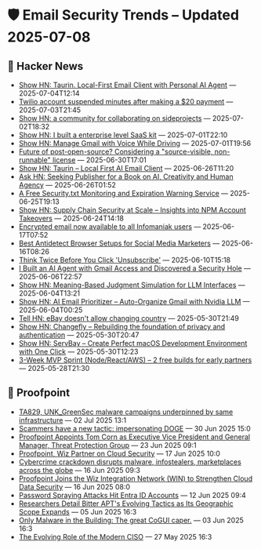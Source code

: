 # 🛡️ Email Security Trends – Updated 2025-07-08

## 📰 Hacker News
- [Show HN: Taurin. Local-First Email Client with Personal AI Agent](https://www.taurin.io/) — 2025-07-04T12:14
- [Twilio account suspended minutes after making a $20 payment](https://news.ycombinator.com/item?id=44459439) — 2025-07-03T21:45
- [Show HN: a community for collaborating on sideprojects](https://relentlessly.no/) — 2025-07-02T18:32
- [Show HN: I built a enterprise level SaaS kit](https://www.launchkitaws.com/) — 2025-07-01T22:10
- [Show HN: Manage Gmail with Voice While Driving](https://harmony.com.ai) — 2025-07-01T19:56
- [Future of post-open-source? Considering a "source-visible, non-runnable" license](https://news.ycombinator.com/item?id=44425545) — 2025-06-30T17:01
- [Show HN: Taurin – Local First AI Email Client](https://www.taurin.io/) — 2025-06-26T11:20
- [Ask HN: Seeking Publisher for a Book on AI, Creativity and Human Agency](https://news.ycombinator.com/item?id=44383534) — 2025-06-26T01:52
- [A Free Security.txt Monitoring and Expiration Warning Service](https://securitytxt-reminder.email) — 2025-06-25T19:13
- [Show HN: Supply Chain Security at Scale – Insights into NPM Account Takeovers](https://laburity.com/research-npm-account-takeovers/) — 2025-06-24T14:18
- [Encrypted email now available to all Infomaniak users](https://news.infomaniak.com/en/email-encryption/) — 2025-06-17T07:52
- [Best Antidetect Browser Setups for Social Media Marketers](https://news.ycombinator.com/item?id=44287610) — 2025-06-16T08:26
- [Think Twice Before You Click 'Unsubscribe'](https://www.wsj.com/tech/cybersecurity/unsubscribe-email-security-38b40abf) — 2025-06-10T15:18
- [I Built an AI Agent with Gmail Access and Discovered a Security Hole](https://news.ycombinator.com/item?id=44205881) — 2025-06-06T22:57
- [Show HN: Meaning-Based Judgment Simulation for LLM Interfaces](https://news.ycombinator.com/item?id=44180465) — 2025-06-04T13:21
- [Show HN: AI Email Prioritizer – Auto-Organize Gmail with Nvidia LLM](https://news.ycombinator.com/item?id=44176161) — 2025-06-04T00:25
- [Tell HN: eBay doesn't allow changing country](https://news.ycombinator.com/item?id=44140192) — 2025-05-30T21:49
- [Show HN: Changefly – Rebuilding the foundation of privacy and authentication](https://www.changefly.com/developer) — 2025-05-30T20:47
- [Show HN: ServBay – Create Perfect macOS Development Environment with One Click](https://www.servbay.com) — 2025-05-30T12:23
- [3-Week MVP Sprint (Node/React/AWS) – 2 free builds for early partners](https://github.com/mackerricher/3week-mvp-sprint/blob/main/README.md) — 2025-05-28T21:30

## 📰 Proofpoint
- [TA829, UNK_GreenSec malware campaigns underpinned by same infrastructure](https://www.proofpoint.com/us/newsroom/news/ta829-unkgreensec-malware-campaigns-underpinned-same-infrastructure) — 02 Jul 2025 13:1
- [Scammers have a new tactic: impersonating DOGE](https://www.proofpoint.com/us/newsroom/news/scammers-have-new-tactic-impersonating-doge) — 30 Jun 2025 15:0
- [Proofpoint Appoints Tom Corn as Executive Vice President and General Manager, Threat Protection Group](https://www.proofpoint.com/us/newsroom/press-releases/proofpoint-appoints-tom-corn-executive-vice-president-and-general-manager) — 23 Jun 2025 09:1
- [Proofpoint, Wiz Partner on Cloud Security](https://www.proofpoint.com/us/newsroom/news/proofpoint-wiz-partner-cloud-security) — 17 Jun 2025 10:0
- [Cybercrime crackdown disrupts malware, infostealers, marketplaces across the globe](https://www.proofpoint.com/us/newsroom/news/cybercrime-crackdown-disrupts-malware-infostealers-marketplaces-across-globe) — 16 Jun 2025 09:3
- [Proofpoint Joins the Wiz Integration Network (WIN) to Strengthen Cloud Data Security](https://www.proofpoint.com/us/newsroom/press-releases/proofpoint-joins-wiz-integration-network-win-strengthen-cloud-data-security) — 16 Jun 2025 08:0
- [Password Spraying Attacks Hit Entra ID Accounts](https://www.proofpoint.com/us/newsroom/news/password-spraying-attacks-hit-entra-id-accounts) — 12 Jun 2025 09:4
- [Researchers Detail Bitter APT's Evolving Tactics as Its Geographic Scope Expands](https://www.proofpoint.com/us/newsroom/news/researchers-detail-bitter-apts-evolving-tactics-its-geographic-scope-expands) — 05 Jun 2025 16:3
- [Only Malware in the Building: The great CoGUI caper.](https://www.proofpoint.com/us/newsroom/news/only-malware-building-great-cogui-caper) — 03 Jun 2025 16:3
- [The Evolving Role of the Modern CISO](https://www.proofpoint.com/us/newsroom/news/evolving-role-modern-ciso) — 27 May 2025 16:3


